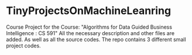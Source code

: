 # TinyProjectsOnMachineLeanring
Course Project for the Course: "Algorithms for Data Guided Business Intelligence : CS 591"  All the necessary description and other files are added. As well as all the source codes. The repo contains 3 different small project codes.
